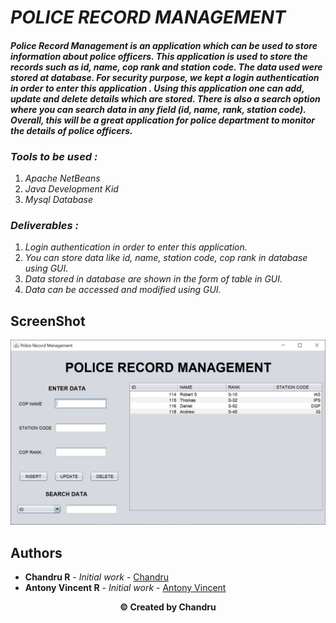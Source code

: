 # **_POLICE RECORD MANAGEMENT_**

#### _Police Record Management is an application which can be used to store information about police officers. This application is used to store the records such as id, name, cop rank and station code. The data used were stored at database. For security purpose, we kept a login authentication in order to enter this application . Using this application one can add, update and delete details which are stored. There is also a search option where you can search data in any field (id, name, rank, station code). Overall, this will be a great application for police department to monitor the details of police officers._

### **_Tools to be used :_**

1. _Apache NetBeans_
2. _Java Development Kid_
3. _Mysql Database_

### **_Deliverables :_**

1. _Login authentication in order to enter this application._
2. _You can store data like id, name, station code, cop rank in database using GUI._
3. _Data stored in database are shown in the form of table in GUI._
4. _Data can be accessed and modified using GUI._

## ScreenShot

<img src="ScreenShots\Capture2.PNG" width="600" />

## **Authors**

- **Chandru R** - _Initial work_ - [Chandru](https://github.com/Chandru3493)
- **Antony Vincent R** - _Initial work_ - [Antony Vincent](https://github.com/vincentanto)

<p align="center"><b>© Created by Chandru</b></p?
